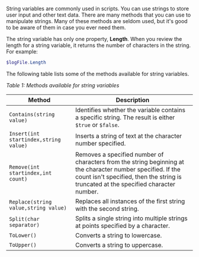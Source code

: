 String variables are commonly used in scripts. You can use strings to store user input and other text data. There are many methods that you can use to manipulate strings. Many of these methods are seldom used, but it's good to be aware of them in case you ever need them.

The string variable has only one property, **Length**. When you review the length for a string variable, it returns the number of characters in the string. For example:

```powershell
$logFile.Length
```

 The following table lists some of the methods available for string variables.

*Table 1: Methods available for string variables*

| Method                                | Description                                                  |
| ------------------------------------- | ------------------------------------------------------------ |
| `Contains(string value)`              | Identifies whether the variable contains a specific string. The result is either `$true` or `$false`. |
| `Insert(int startindex,string value)` | Inserts a string of text at the character number specified.  |
| `Remove(int startindex,int count)`    | Removes a specified number of characters from the string beginning at the character number specified. If the count isn't specified, then the  string is truncated at the specified character number. |
| `Replace(string value,string value)`  | Replaces all instances of the first string with the second string. |
| `Split(char separator)`               | Splits a single string into multiple strings at points specified by a character. |
| `ToLower()`                           | Converts a string to lowercase.                              |
| `ToUpper()`                           | Converts a string to uppercase.                              |
